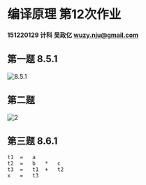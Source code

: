 # 编译原理 第12次作业

**151220129 计科 吴政亿 wuzy.nju@gmail.com**

## 第一题 8.5.1

![8.5.1](C:\Users\wzy\Documents\3-大三下\NJU-Compiler-Principle\homework\12\8.5.1.gif)



## 第二题



![2](C:\Users\wzy\Documents\3-大三下\NJU-Compiler-Principle\homework\12\2.png)



## 第三题 8.6.1

```
t1	=	a
t2	=	b	*	c
t3	=	t1	+	t2
x	=	t3
```




